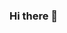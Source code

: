 ### Hi there 👋

<!--
**Padamay/Padamay** is a ✨ _special_ ✨ repository because its `README.md` (this file) appears on your GitHub profile.

Here are some ideas to get you started:

- 🔭 I’m currently working on dark web...
- 🌱 I’m currently learning .ghost
- 👯 I’m looking to collaborate on ...people search  why
- 🤔 I’m looking for help with ...getting in
- 💬 Ask me about ...why
- 📫 How to reach me:gunnery5656@gmail.com ...
- 😄 Pronouns: ...
- ⚡ Fun fact: golden gloves...
-->
